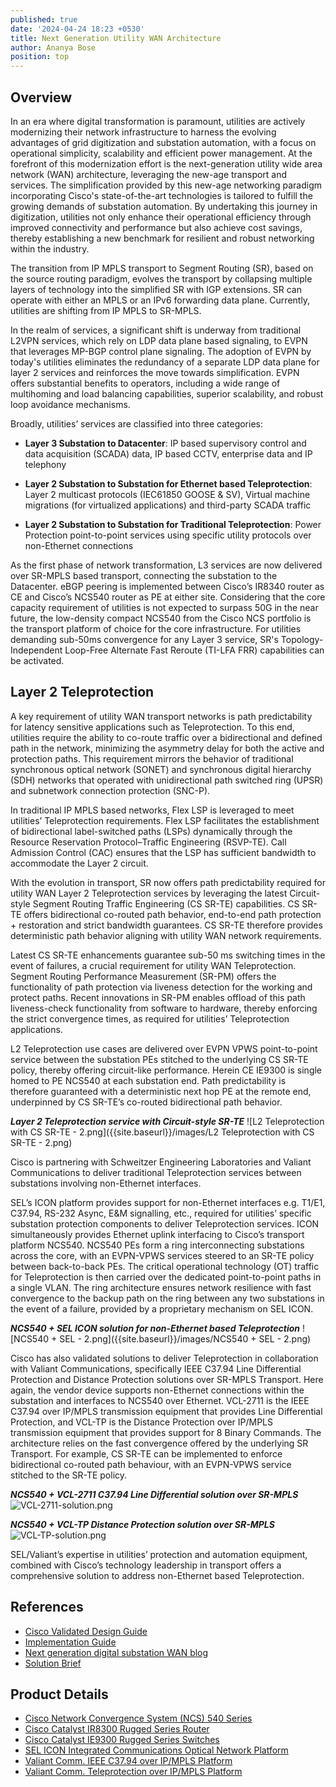 ```yaml
---
published: true
date: '2024-04-24 18:23 +0530'
title: Next Generation Utility WAN Architecture
author: Ananya Bose
position: top
---
```

## Overview

In an era where digital transformation is paramount, utilities are actively modernizing their network infrastructure to harness the evolving advantages of grid digitization and substation automation, with a focus on operational simplicity, scalability and efficient power management. At the forefront of this modernization effort is the next-generation utility wide area network (WAN) architecture, leveraging the new-age transport and services. The simplification provided by this new-age networking paradigm incorporating Cisco's state-of-the-art technologies is tailored to fulfill the growing demands of substation automation. By undertaking this journey in digitization, utilities not only enhance their operational efficiency through improved connectivity and performance but also achieve cost savings, thereby establishing a new benchmark for resilient and robust networking within the industry.

The transition from IP MPLS transport to Segment Routing (SR), based on the source routing paradigm, evolves the transport by collapsing multiple layers of technology into the simplified SR with IGP extensions. SR can operate with either an MPLS or an IPv6 forwarding data plane. Currently, utilities are shifting from IP MPLS to SR-MPLS. 

In the realm of services, a significant shift is underway from traditional L2VPN services, which rely on LDP data plane based signaling, to EVPN that leverages MP-BGP control plane signaling. The adoption of EVPN by today's utilities eliminates the redundancy of a separate LDP data plane for layer 2 services and reinforces the move towards simplification. EVPN offers substantial benefits to operators, including a wide range of multihoming and load balancing capabilities, superior scalability, and robust loop avoidance mechanisms. 

Broadly, utilities’ services are classified into three categories:

- **Layer 3 Substation to Datacenter**: IP based supervisory control and data acquisition (SCADA) data, IP based CCTV, enterprise data and IP telephony

- **Layer 2 Substation to Substation for Ethernet based Teleprotection**: Layer 2 multicast protocols (IEC61850 GOOSE & SV), Virtual machine migrations (for virtualized applications) and third-party SCADA traffic

- **Layer 2 Substation to Substation for Traditional Teleprotection**: Power Protection point-to-point services using specific utility protocols over non-Ethernet connections

As the first phase of network transformation, L3 services are now delivered over SR-MPLS based transport, connecting the substation to the Datacenter. eBGP peering is implemented between Cisco’s IR8340 router as CE and Cisco’s NCS540 router as PE at either site. Considering that the core capacity requirement of utilities is not expected to surpass 50G in the near future, the low-density compact NCS540 from the Cisco NCS portfolio is the transport platform of choice for the core infrastructure. For utilities demanding sub-50ms convergence for any Layer 3 service, SR's Topology-Independent Loop-Free Alternate Fast Reroute (TI-LFA FRR) capabilities can be activated. 

## Layer 2 Teleprotection

A key requirement of utility WAN transport networks is path predictability for latency sensitive applications such as Teleprotection. To this end, utilities require the ability to co-route traffic over a bidirectional and defined path in the network, minimizing the asymmetry delay for both the active and protection paths. This requirement mirrors the behavior of traditional synchronous optical network (SONET) and synchronous digital hierarchy (SDH) networks that operated with unidirectional path switched ring (UPSR) and subnetwork connection protection (SNC-P). 

In traditional IP MPLS based networks, Flex LSP is leveraged to meet utilities’ Teleprotection requirements. Flex LSP facilitates the establishment of bidirectional label-switched paths (LSPs) dynamically through the Resource Reservation Protocol–Traffic Engineering (RSVP-TE). Call Admission Control (CAC) ensures that the LSP has sufficient bandwidth to accommodate the Layer 2 circuit.

With the evolution in transport, SR now offers path predictability required for utility WAN Layer 2 Teleprotection services by leveraging the latest Circuit-style Segment Routing Traffic Engineering (CS SR-TE) capabilities. CS SR-TE offers bidirectional co-routed path behavior, end-to-end path protection + restoration and strict bandwidth guarantees. CS SR-TE therefore provides deterministic path behavior aligning with utility WAN network requirements.

Latest CS SR-TE enhancements guarantee sub-50 ms switching times in the event of failures, a crucial requirement for utility WAN Teleprotection. Segment Routing Performance Measurement (SR-PM) offers the functionality of path protection via liveness detection for the working and protect paths. Recent innovations in SR-PM enables offload of this path liveness-check functionality from software to hardware, thereby enforcing the strict convergence times, as required for utilities’ Teleprotection applications. 

L2 Teleprotection use cases are delivered over EVPN VPWS point-to-point service between the substation PEs stitched to the underlying CS SR-TE policy, thereby offering circuit-like performance. Herein CE IE9300 is single homed to PE NCS540 at each substation end. Path predictability is therefore guaranteed with a deterministic next hop PE at the remote end, underpinned by CS SR-TE’s co-routed bidirectional path behavior.

_**Layer 2 Teleprotection service with Circuit-style SR-TE**_
![L2 Teleprotection with CS SR-TE - 2.png]({{site.baseurl}}/images/L2 Teleprotection with CS SR-TE - 2.png)



Cisco is partnering with Schweitzer Engineering Laboratories and Valiant Communications to deliver traditional Teleprotection services between substations involving non-Ethernet interfaces. 

SEL’s ICON platform provides support for non-Ethernet interfaces e.g. T1/E1, C37.94, RS-232 Async, E&M signalling, etc., required for utilities’ specific substation protection components to deliver Teleprotection services. ICON simultaneously provides Ethernet uplink interfacing to Cisco’s transport platform NCS540. NCS540 PEs form a ring interconnecting substations across the core, with an EVPN-VPWS services steered to an SR-TE policy between back-to-back PEs. The critical operational technology (OT) traffic for Teleprotection is then carried over the dedicated point-to-point paths in a single VLAN. The ring architecture ensures network resilience with fast convergence to the backup path on the ring between any two substations in the event of a failure, provided by a proprietary mechanism on SEL ICON.

_**NCS540 + SEL ICON solution for non-Ethernet based Teleprotection**_
![NCS540 + SEL - 2.png]({{site.baseurl}}/images/NCS540 + SEL - 2.png)



Cisco has also validated solutions to deliver Teleprotection in collaboration with Valiant Communications, specifically IEEE C37.94 Line Differential Protection and Distance Protection solutions over SR-MPLS Transport. Here again, the vendor device supports non-Ethernet connections within the substation and interfaces to NCS540 over Ethernet. VCL-2711 is the IEEE C37.94 over IP/MPLS transmission equipment that provides Line Differential Protection, and VCL-TP is the Distance Protection over IP/MPLS transmission equipment that provides support for 8 Binary Commands. The architecture relies on the fast convergence offered by the underlying SR Transport. For example, CS SR-TE can be implemented to enforce bidirectional co-routed path behaviour, with an EVPN-VPWS service stitched to the SR-TE policy. 

_**NCS540 + VCL-2711 C37.94 Line Differential solution over SR-MPLS**_
![VCL-2711-solution.png]({{site.baseurl}}/images/VCL-2711-solution.png)


_**NCS540 + VCL-TP Distance Protection solution over SR-MPLS**_
![VCL-TP-solution.png]({{site.baseurl}}/images/VCL-TP-solution.png)

SEL/Valiant’s expertise in utilities’ protection and automation equipment, combined with Cisco’s technology leadership in transport offers a comprehensive solution to address non-Ethernet based Teleprotection.

## References

- [Cisco Validated Design Guide](https://www.cisco.com/c/dam/en/us/td/docs/solutions/Verticals/Utilities/SA/3-1/SA-3-1-DG.pdf?dtid=odicdc000509)
- [Implementation Guide](https://www.cisco.com/c/dam/en/us/td/docs/solutions/Verticals/Utilities/SA/3-1/IG/SA-3-1-IG.pdf?dtid=odicdc000509)
- [Next generation digital substation WAN blog](https://blogs.cisco.com/industrial-iot/next-generation-digital-substation-wan?ccid=cc002185&oid=pstit032047)
- [Solution Brief](https://www.cisco.com/c/dam/en/us/td/docs/solutions/Verticals/Utilities/WAN/WAN-Utility-SA.pdf?dtid=odicdc000509)

## Product Details

- [Cisco Network Convergence System (NCS) 540 Series](https://www.cisco.com/c/en/us/products/routers/network-convergence-system-540-series-routers/index.html?dtid=oblgblg001259)
- [Cisco Catalyst IR8300 Rugged Series Router](https://www.cisco.com/c/en/us/products/collateral/routers/catalyst-ir8300-rugged-series-router/nb-06-cat-ir8340-rugged-ser-rout-ds-cte-en.html?dtid=oblgblg001259)
- [Cisco Catalyst IE9300 Rugged Series Switches](https://www.cisco.com/c/en/us/products/collateral/switches/catalyst-ie9300-rugged-series/catalyst-ie9300-rugged-series-ds.html?dtid=oblgblg001259)
- [SEL ICON Integrated Communications Optical Network Platform](https://selinc.com/products/ICON/)
- [Valiant Comm. IEEE C37.94 over IP/MPLS Platform](https://www.valiantcom.com/teleprotection/ieee-c37.94-ip-mpls/ieee-c37.94-ip-mpls.html)
- [Valiant Comm. Teleprotection over IP/MPLS Platform](https://www.valiantcom.com/teleprotection/teleprotection-over-ip-mpls/teleprotection-over-ip-mpls.html)
